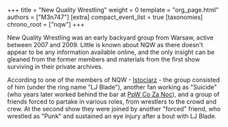 +++
title = "New Quality Wrestling"
weight = 0
template = "org_page.html"
authors = ["M3n747"]
[extra]
compact_event_list = true
[taxonomies]
chrono_root = ["nqw"]
+++

New Quality Wrestling was an early backyard group from Warsaw, active between 2007 and 2009. Little is known about NQW as there doesn't appear to be any information available online, and the only insight can be gleaned from the former members and materials from the first show surviving in their private archives.

According to one of the members of NQW - [Istociarz](@/w/istociarz.md) - the group consisted of him (under the ring name "LJ Blade"), another fan working as "Suicide" (who years later worked behind the bar at [PpW Co Za Noc](@/e/ppw/2024-10-26-ppw-co-za-noc.md)), and a group of friends forced to partake in various roles, from wrestlers to the crowd and crew. At the second show they were joined by another "forced" friend, who wrestled as "Punk" and sustained an eye injury after a bout with LJ Blade.
